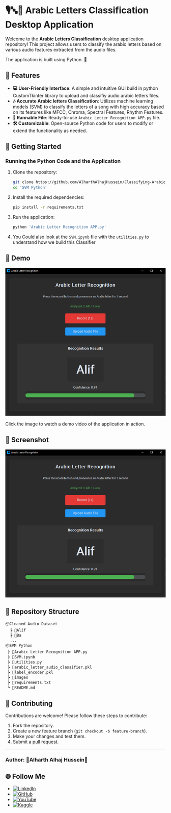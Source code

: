 # 🎙️🔤🎵 Arabic Letters Classification Desktop Application

Welcome to the **Arabic Letters Classification** desktop application repository! This project allows users to classify the arabic letters based on various audio features extracted from the audio files.

The application is built using Python. 🚀

## 🌟 Features

- **💻 User-Friendly Interface**: A simple and intuitive GUI build in python CustomTkinter library to upload and classifiy audio arabic letters files.
- **🎶 Accurate Arabic letters Classification**: Utilizes machine learning models (SVM) to classify the letters of a song with high accuracy based on its features like MFCC, Chroma, Spectral Features, Rhythm Features.
- **🔧 Rannable File**: Ready-to-use `Arabic Letter Recognition APP.py` file.
- **🛠️ Customizable**: Open-source Python code for users to modify or extend the functionality as needed.

## 🚀 Getting Started

### Running the Python Code and the Application

1. Clone the repository:
    ```bash
    git clone https://github.com/AlharthAlhajHussein/Classifying-Arabic-Letters-From-Audio-Dataset-Using-SVM.git
    cd 'SVM Python'
    ```

2. Install the required dependencies:
    ```bash
    pip install -r requirements.txt
    ```

3. Run the application:
    ```bash
    python 'Arabic Letter Recognition APP.py'
    ```
4. You Could also look at the `SVM.ipynb` file with the `utilities.py` to understand how we build this Classifier

## 🎥 Demo

[![Watch the demo](https://github.com/AlharthAlhajHussein/Classifying-Arabic-Letters-From-Audio-Dataset-Using-SVM/blob/main/images/screenshot.png)](https://www.youtube.com/watch?v=9vnx0FEfwnI)

Click the image to watch a demo video of the application in action.

## 📸 Screenshot

[![Screenshot](https://github.com/AlharthAlhajHussein/Classifying-Arabic-Letters-From-Audio-Dataset-Using-SVM/blob/main/images/screenshot.png)](https://www.youtube.com/watch?v=9vnx0FEfwnI)

## 📂 Repository Structure

```plaintext
📦Cleaned Audio Dataset
  ┣ 📂Alif
  ┣ 📂Ba
  ...
📦SVM Python 
 ┣ 📜Arabic Letter Recognition APP.py
 ┣ 📜SVM.ipynb
 ┣ 📜utilities.py
 ┣ 📜arabic_letter_audio_classifier.pkl
 ┣ 📜label_encoder.pkl
 ┣ 📂images
 ┣ 📜requirements.txt
 ┗ 📜README.md
```

## 🤝 Contributing

Contributions are welcome! Please follow these steps to contribute:
1. Fork the repository.
2. Create a new feature branch (`git checkout -b feature-branch`).
3. Make your changes and test them.
4. Submit a pull request.

---

### Author: 🌟**Alharth Alhaj Hussein**🌟

## 🌐 Follow Me

- [![LinkedIn](https://img.shields.io/badge/LinkedIn-0A66C2?style=for-the-badge&logo=linkedin&logoColor=white)](https://www.linkedin.com/in/alharth-alhaj-hussein-023417241)  
- [![GitHub](https://img.shields.io/badge/GitHub-181717?style=for-the-badge&logo=github&logoColor=white)](https://github.com/AlharthAlhajHussein)   
- [![YouTube](https://img.shields.io/badge/YouTube-FF0000?style=for-the-badge&logo=youtube&logoColor=white)](https://www.youtube.com/@Alharth.Alhaj.Hussein)
- [![Kaggle](https://img.shields.io/badge/Kaggle-20BEFF?style=for-the-badge&logo=kaggle&logoColor=white)](https://www.kaggle.com/alharthalhajhussein)
 
